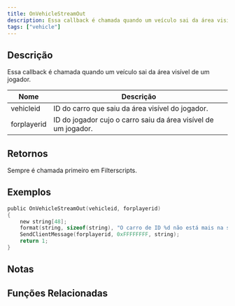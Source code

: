 ```yaml
---
title: OnVehicleStreamOut
description: Essa callback é chamada quando um veículo sai da área visível de um jogador.
tags: ["vehicle"]
---
```


## Descrição

Essa callback é chamada quando um veículo sai da área visível de um jogador.

| Nome        | Descrição                                                      |
| ----------- | -------------------------------------------------------------- |
| vehicleid   | ID do carro que saiu da área visível do jogador.               |
| forplayerid | ID do jogador cujo o carro saiu da área visível de um jogador. |

## Retornos

Sempre é chamada primeiro em Filterscripts.

## Exemplos

```c
public OnVehicleStreamOut(vehicleid, forplayerid)
{
    new string[48];
    format(string, sizeof(string), "O carro de ID %d não está mais na sua área visível.", vehicleid);
    SendClientMessage(forplayerid, 0xFFFFFFFF, string);
    return 1;
}
```

## Notas

<TipNPCCallbacksPT />

## Funções Relacionadas

